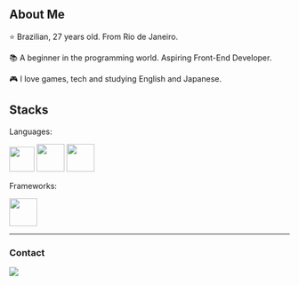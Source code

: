 ## About Me 

:star: Brazilian, 27 years old. From Rio de Janeiro. 

:books: A beginner in the programming world. Aspiring Front-End Developer.

:video_game: I love games, tech and studying English and Japanese. 


## Stacks 

Languages: 

<img src="https://cdn.jsdelivr.net/gh/devicons/devicon/icons/javascript/javascript-plain.svg" width="45"/> <img src="https://cdn.jsdelivr.net/gh/devicons/devicon/icons/html5/html5-plain-wordmark.svg" width="50"/> <img src="https://cdn.jsdelivr.net/gh/devicons/devicon/icons/css3/css3-plain-wordmark.svg" width="50"/> 

Frameworks: 

<img src="https://cdn.jsdelivr.net/gh/devicons/devicon/icons/react/react-original-wordmark.svg" width="50"/>

***

### Contact 

<div>
<a href="https://www.linkedin.com/in/gsouza28/" target="_blank"><img src="https://img.shields.io/badge/-LinkedIn-%230077B5?style=for-the-badge&logo=linkedin&logoColor=white" target="_blank"></a>   
</div>
